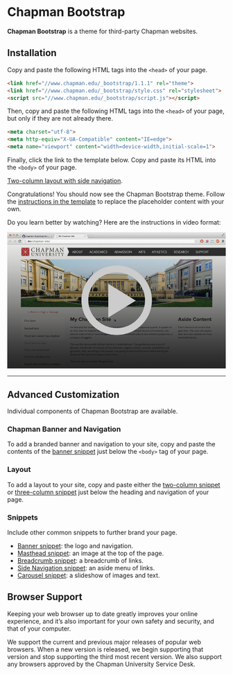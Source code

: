 # Chapman Bootstrap

**Chapman Bootstrap** is a theme for third-party Chapman websites.

## Installation

Copy and paste the following HTML tags into the `<head>` of your page.

```html
<link href="//www.chapman.edu/_bootstrap/1.1.1" rel="theme">
<link href="//www.chapman.edu/_bootstrap/style.css" rel="stylesheet">
<script src="//www.chapman.edu/_bootstrap/script.js"></script>
```

Then, copy and paste the following HTML tags into the `<head>` of your page, but only if they are not already there.

```html
<meta charset="utf-8">
<meta http-equiv="X-UA-Compatible" content="IE=edge">
<meta name="viewport" content="width=device-width,initial-scale=1">
```

Finally, click the link to the template below. Copy and paste its HTML into the `<body>` of your page.

[Two-column layout with side navigation](template/2col-sidenav.html).

Congratulations! You should now see the Chapman Bootstrap theme. Follow the [instructions in the template](template/2col-sidenav.html#L126-L134) to replace the placeholder content with your own.

Do you learn better by watching? Here are the instructions in video format:

[![Instructions](https://raw.githubusercontent.com/chapmanu/chapman-bootstrap/master/placeholder/instructions-bootstrap.jpg)](http://sandbox.thewikies.com/chapman-bootstrap/instructions-bootstrap.m4v)

---

## Advanced Customization

Individual components of Chapman Bootstrap are available.

### Chapman Banner and Navigation

To add a branded banner and navigation to your site, copy and paste the contents of the [banner snippet](snippet/banner.html) just below the `<body>` tag of your page.

### Layout

To add a layout to your site, copy and paste either the [two-column snippet](snippet/2col.html) or [three-column snippet](snippet/3col.html) just below the heading and navigation of your page.

### Snippets

Include other common snippets to further brand your page.

- [Banner snippet](snippet/banner.html): the logo and navigation.
- [Masthead snippet](snippet/masthead.html): an image at the top of the page.
- [Breadcrumb snippet](snippet/breadcrumb.html): a breadcrumb of links.
- [Side Navigation snippet](snippet/side-navigation.html): an aside menu of links.
- [Carousel snippet](snippet/carousel.html): a slideshow of images and text.

## Browser Support

Keeping your web browser up to date greatly improves your online experience, and it’s also important for your own safety and security, and that of your computer.

We support the current and previous major releases of popular web browsers. When a new version is released, we begin supporting that version and stop supporting the third most recent version. We also support any browsers approved by the Chapman University Service Desk.
